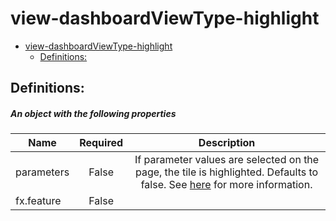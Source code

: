 <a name="view-dashboardviewtype-highlight"></a>
# view-dashboardViewType-highlight
* [view-dashboardViewType-highlight](#view-dashboardviewtype-highlight)
    * [Definitions:](#view-dashboardviewtype-highlight-definitions)

<a name="view-dashboardviewtype-highlight-definitions"></a>
## Definitions:
<a name="view-dashboardviewtype-highlight-definitions-an-object-with-the-following-properties"></a>
##### An object with the following properties
| Name | Required | Description
| ---|:--:|:--:|
|parameters|False|If parameter values are selected on the page, the tile is highlighted. Defaults to false. See [here](dx-view-dashboardViewType-parametersValues.md) for more information.
|fx.feature|False|
